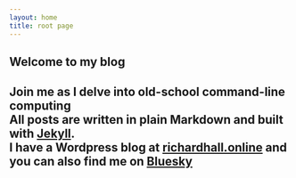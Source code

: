 ```yaml
---
layout: home
title: root page
---
```

## Welcome to my blog
Join me as I delve into old-school command-line computing  
All posts are written in plain Markdown and built with [Jekyll](https://jekyllrb.com).  
I have a Wordpress blog at [richardhall.online](https://richardhall.online) and you can also find me on [Bluesky](https://bsky.app/profile/richardhall.bsky.social)  
---
